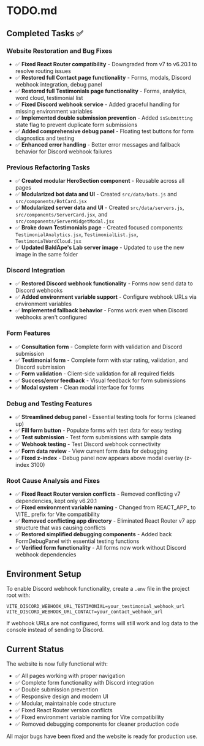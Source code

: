 # TODO.md

## Completed Tasks ✅

### Website Restoration and Bug Fixes
- ✅ **Fixed React Router compatibility** - Downgraded from v7 to v6.20.1 to resolve routing issues
- ✅ **Restored full Contact page functionality** - Forms, modals, Discord webhook integration, debug panel
- ✅ **Restored full Testimonials page functionality** - Forms, analytics, word cloud, testimonial list
- ✅ **Fixed Discord webhook service** - Added graceful handling for missing environment variables
- ✅ **Implemented double submission prevention** - Added `isSubmitting` state flag to prevent duplicate form submissions
- ✅ **Added comprehensive debug panel** - Floating test buttons for form diagnostics and testing
- ✅ **Enhanced error handling** - Better error messages and fallback behavior for Discord webhook failures

### Previous Refactoring Tasks
- ✅ **Created modular HeroSection component** - Reusable across all pages
- ✅ **Modularized bot data and UI** - Created `src/data/bots.js` and `src/components/BotCard.jsx`
- ✅ **Modularized server data and UI** - Created `src/data/servers.js`, `src/components/ServerCard.jsx`, and `src/components/ServerWidgetModal.jsx`
- ✅ **Broke down Testimonials page** - Created focused components: `TestimonialAnalytics.jsx`, `TestimonialList.jsx`, `TestimonialWordCloud.jsx`
- ✅ **Updated BaldApe's Lab server image** - Updated to use the new image in the same folder

### Discord Integration
- ✅ **Restored Discord webhook functionality** - Forms now send data to Discord webhooks
- ✅ **Added environment variable support** - Configure webhook URLs via environment variables
- ✅ **Implemented fallback behavior** - Forms work even when Discord webhooks aren't configured

### Form Features
- ✅ **Consultation form** - Complete form with validation and Discord submission
- ✅ **Testimonial form** - Complete form with star rating, validation, and Discord submission
- ✅ **Form validation** - Client-side validation for all required fields
- ✅ **Success/error feedback** - Visual feedback for form submissions
- ✅ **Modal system** - Clean modal interface for forms

### Debug and Testing Features
- ✅ **Streamlined debug panel** - Essential testing tools for forms (cleaned up)
- ✅ **Fill form button** - Populate forms with test data for easy testing
- ✅ **Test submission** - Test form submissions with sample data
- ✅ **Webhook testing** - Test Discord webhook connectivity
- ✅ **Form data review** - View current form data for debugging
- ✅ **Fixed z-index** - Debug panel now appears above modal overlay (z-index 3100)

### Root Cause Analysis and Fixes
- ✅ **Fixed React Router version conflicts** - Removed conflicting v7 dependencies, kept only v6.20.1
- ✅ **Fixed environment variable naming** - Changed from REACT_APP_ to VITE_ prefix for Vite compatibility
- ✅ **Removed conflicting app directory** - Eliminated React Router v7 app structure that was causing conflicts
- ✅ **Restored simplified debugging components** - Added back FormDebugPanel with essential testing functions
- ✅ **Verified form functionality** - All forms now work without Discord webhook dependencies

## Environment Setup

To enable Discord webhook functionality, create a `.env` file in the project root with:

```
VITE_DISCORD_WEBHOOK_URL_TESTIMONIAL=your_testimonial_webhook_url
VITE_DISCORD_WEBHOOK_URL_CONTACT=your_contact_webhook_url
```

If webhook URLs are not configured, forms will still work and log data to the console instead of sending to Discord.

## Current Status

The website is now fully functional with:
- ✅ All pages working with proper navigation
- ✅ Complete form functionality with Discord integration
- ✅ Double submission prevention
- ✅ Responsive design and modern UI
- ✅ Modular, maintainable code structure
- ✅ Fixed React Router version conflicts
- ✅ Fixed environment variable naming for Vite compatibility
- ✅ Removed debugging components for cleaner production code

All major bugs have been fixed and the website is ready for production use.
